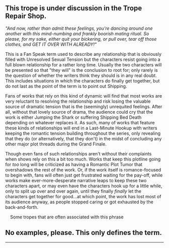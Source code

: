 ## This trope is under discussion in the Trope Repair Shop.

_"And now, rather than admit these feelings, you're dancing around one another with this mind-numbing and frankly boorish mating ritual. So please, for my sake, either quit your bickering, or pull over, tear off those clothes, and GET IT OVER WITH ALREADY!"_

This is a Fan Speak term used to describe any relationship that is obviously filled with Unresolved Sexual Tension but the characters resist going into a full blown relationship for a rather long time. Usually the two characters will be presented so that "they will" is the conclusion to root for; only rarely is the question of whether the writers think they should is in any real doubt. This includes situations in which the characters do finally get together, but do not last as the point of the term is to point out Shipping.

Fans of works that rely on this kind of dynamic will find that most works are very reluctant to resolving the relationship and risk losing the valuable source of dramatic tension that is the (seemingly) unrequited feelings. After all, without that lovely source of drama, the audience could cry that the work is either Jumping the Shark or suffering Shipping Bed Death depending on whatever replaces it. As such, many of works that feature these kinds of relationships will end in a Last-Minute Hookup with writers keeping the romantic tension building throughout the series, only revealing that they do (or alternatively, that they don't) in the midst of concluding any other major plot threads during the Grand Finale.

Though even fans of such relationships aren't without their complaints when shows rely on this a bit too much. Works that keep this plotline going for _too_ long will be criticized as having a Romantic Plot Tumor that overshadows the rest of the work. Or, if the work itself is romance-focused to begin with, fans will often just get frustrated waiting for the pay-off, while works make ever-more-desperate narrative leaps to keep these two characters apart, or may even have the characters hook up for a little while, only to split up over and over again, until they finally _finally_ let the characters get together for good...at which point, the work has lost most of its audience anyway, as people stopped caring or got exhausted by the back-and-forth.

    Some tropes that are often associated with this phrase 

## No examples, please. This only defines the term.

___